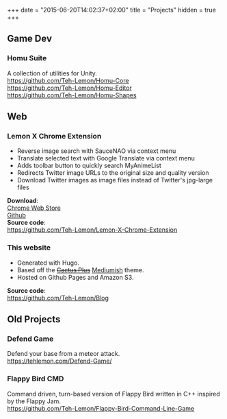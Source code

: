 +++
date = "2015-06-20T14:02:37+02:00"
title = "Projects"
hidden = true
+++
## Game Dev

### Homu Suite

A collection of utilities for Unity.  
<https://github.com/Teh-Lemon/Homu-Core>  
<https://github.com/Teh-Lemon/Homu-Editor>  
<https://github.com/Teh-Lemon/Homu-Shapes>

## Web

### Lemon X Chrome Extension

* Reverse image search with SauceNAO via context menu
* Translate selected text with Google Translate via context menu  
* Adds toolbar button to quickly search MyAnimeList  
* Redirects Twitter image URLs to the original size and quality version
* Download Twitter images as image files instead of Twitter's jpg-large files

**Download**:  
[Chrome Web Store](https://chrome.google.com/webstore/detail/lemon-x/chdldhicokpngnfcmbgmgleipomcojfi)  
[Github](https://github.com/Teh-Lemon/Lemon-X-Chrome-Extension/releases)  
**Source code**:  
<https://github.com/Teh-Lemon/Lemon-X-Chrome-Extension>

### This website

* Generated with Hugo.
* Based off the ~~[Cactus Plus](https://github.com/nodejh/hugo-theme-cactus-plus)~~ [Mediumish](https://github.com/lgaida/mediumish-gohugo-theme) theme.
* Hosted on Github Pages and Amazon S3.  

**Source code**:  
<https://github.com/Teh-Lemon/Blog>

## Old Projects

### Defend Game

Defend your base from a meteor attack.  
<https://tehlemon.com/Defend-Game/>

### Flappy Bird CMD

Command driven, turn-based version of Flappy Bird written in C++ inspired by the Flappy Jam.  
<https://github.com/Teh-Lemon/Flappy-Bird-Command-Line-Game>